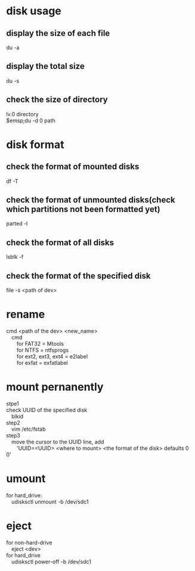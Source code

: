 # disk usage
## display the size of each file
du -a  
## display the total size
du -s  
## check the size of directory
lv.0 directory  
$emsp;du -d 0 path  
# disk format
## check the format of mounted disks
df -T  
## check the format of unmounted disks(check which partitions not been formatted yet)
parted -l  
## check the format of all disks
lsblk -f  
## check the format of the specified disk
file -s \<path of dev\>  
# rename
cmd \<path of the dev\> \<new_name\>  
&emsp;cmd  
&emsp;&emsp;for FAT32 = Mtools  
&emsp;&emsp;for NTFS = ntfsprogs  
&emsp;&emsp;for ext2, ext3, ext4 = e2label  
&emsp;&emsp;for exfat = exfatlabel  
# mount pernanently
stpe1  
check UUID of the specified disk  
&emsp;blkid  
step2  
&emsp;vim /etc/fstab  
step3  
&emsp;move the cursor to the UUID line, add  
&emsp;&emsp;'UUID=\<UUID\> \<where to mount\> \<the format of the disk\> defaults 0 0'  
# umount
for hard_drive:  
&emsp;udisksctl unmount -b /dev/sdc1  
# eject
for non-hard-drive  
&emsp;eject \<dev\>  
for hard_drive  
&emsp;udisksctl power-off -b /dev/sdc1  
